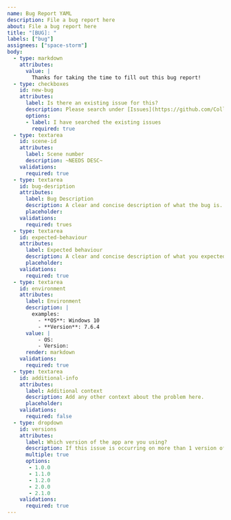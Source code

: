 ```yaml
---
name: Bug Report YAML
description: File a bug report here
about: File a bug report here
title: "[BUG]: "
labels: ["bug"]
assignees: ["space-storm"]
body:
  - type: markdown
    attributes:
      value: |
        Thanks for taking the time to fill out this bug report!
  - type: checkboxes
    id: new-bug
    attributes:
      label: Is there an existing issue for this?
      description: Please search under [Issues](https://github.com/College-Kings/College-Kings-2/issues) to see if an issue already exists for the bug you are about to report.
      options:
      - label: I have searched the existing issues
        required: true
  - type: textarea
    id: scene-id
    attributes:
      label: Scene number
      description: ~NEEDS DESC~
    validations:
      required: true
  - type: textarea
    id: bug-desription
    attributes:
      label: Bug Description
      description: A clear and concise description of what the bug is.
      placeholder: 
    validations:
      required: trues
  - type: textarea
    id: expected-behaviour
    attributes:
      label: Expected behaviour
      description: A clear and concise description of what you expected to happen.
      placeholder: 
    validations:
      required: true
  - type: textarea
    id: environment
    attributes:
      label: Environment
      description: |
        examples:
          - **OS**: Windows 10
          - **Version**: 7.6.4
      value: |
          - OS:
          - Version:
      render: markdown
    validations:
      required: true
  - type: textarea
    id: additional-info
    attributes:
      label: Additional context
      description: Add any other context about the problem here.
      placeholder: 
    validations:
      required: false
  - type: dropdown
    id: versions
    attributes:
      label: Which version of the app are you using?
      description: If this issue is occurring on more than 1 version of the app, select the appropriate versions.
      multiple: true
      options:
       - 1.0.0
       - 1.1.0
       - 1.2.0
       - 2.0.0
       - 2.1.0
    validations:
      required: true
---
```

